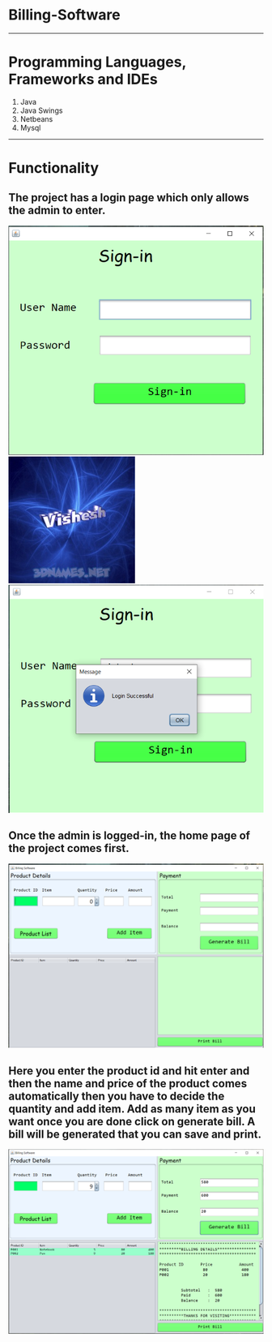# Billing-Software

-----------------------------------------------------------------------------------------------------------------------------------------------------------------------------------
# Programming Languages, Frameworks and IDEs
1. Java
2. Java Swings
3. Netbeans
4. Mysql
-----------------------------------------------------------------------------------------------------------------------------------------------------------------------------------
# Functionality
## The project has a login page which only allows the admin to enter.
![Alt text](screenshots/login1.png?raw=true "Title")
![Alt text](cd46vishesh3dxx.jpg?raw=true "Title")
![Alt text](screenshots/login2.png?raw=true "Title")
## Once the admin is logged-in, the home page of the project comes first.
![Alt text](screenshots/app1.png?raw=true "Title")
## Here you enter the product id and hit enter and then the name and price of the product comes automatically then you have to decide the quantity and add item. Add as many item as you want once you are done click on generate bill. A bill will be generated that you can save and print.
![Alt text](screenshots/app2.png?raw=true "Title")
